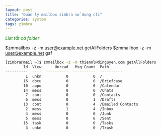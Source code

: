 ```yaml
---
layout: post
title: "Quản lý mailbox zimbra sử dụng cli"
categories: system
tags: zimbra
---
```

<span style="color:green">*List tất cả folder*</span>

$zmmailbox -z -m user@example.net getAllFolders
$zmmailbox -z -m user@example.net gaf

```bash
[zimbra@mail ~]$ zmmailbox -z -m thiennl@dinguyen.com getAllFolders
        Id  View      Unread   Msg Count  Path
----------  ----  ----------  ----------  ----------
         1  unkn           0           0  /
        16  docu           0           0  /Briefcase
        10  appo           0           0  /Calendar
        14  mess           0           0  /Chats
         7  cont           0           0  /Contacts
         6  mess           0           1  /Drafts
        13  cont           0           4  /Emailed Contacts
         2  mess           1           4  /Inbox
         4  mess           0           0  /Junk
         5  mess           0           6  /Sent
        15  task           0           0  /Tasks
         3  unkn           0           0  /Trash
```

